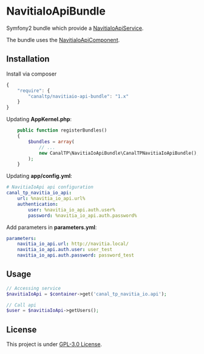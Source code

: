 # NavitiaIoApiBundle

Symfony2 bundle which provide a [NavitiaIoApiService](https://github.com/CanalTP/NavitiaIoApiComponent/blob/master/src/NavitiaIoApiService.php).

The bundle uses the [NavitiaIoApiComponent](https://github.com/CanalTP/NavitiaIoApiComponent).


## Installation

Install via composer

``` js
{
    "require": {
        "canaltp/navitiaio-api-bundle": "1.x"
    }
}
```

Updating **AppKernel.php**:

``` php
    public function registerBundles()
    {
        $bundles = array(
            // ...
            new CanalTP\NavitiaIoApiBundle\CanalTPNavitiaIoApiBundle(),
        );
    }
```

Updating **app/config.yml**:

``` yml
# NavitiaIoApi api configuration
canal_tp_navitia_io_api:
    url: %navitia_io_api.url%
    authentication:
        user: %navitia_io_api.auth.user%
        password: %navitia_io_api.auth.password%
```

Add parameters in **parameters.yml**:

``` yml
parameters:
    navitia_io_api.url: http://navitia.local/
    navitia_io_api.auth.user: user_test
    navitia_io_api.auth.password: password_test
```


## Usage

``` php
// Accessing service
$navitiaIoApi = $container->get('canal_tp_navitia_io.api');

// Call api
$user = $navitiaIoApi->getUsers();
```


## License

This project is under [GPL-3.0 License](LICENSE).
